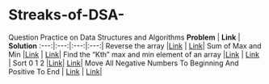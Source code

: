 # Streaks-of-DSA-
Question Practice on Data Structures and Algorithms
 **Problem** | **Link** | **Solution** 
:---:|:---:|:---:|:---:|
 Reverse the array |[Link]( https://www.codingninjas.com/codestudio/problems/reverse-the-array_1262298?topList=love-babbar-dsa-sheet-problems) | [Link](https://github.com/JayeshYadav99/Streaks-of-DSA-/blob/main/ReverseArray.cpp)|
 Sum of Max and Min |[Link]( https://www.codingninjas.com/codestudio/problems/sum-of-max-and-min_1081476?topList=love-babbar-dsa-sheet-problems) | [Link](https://github.com/JayeshYadav99/Streaks-of-DSA-/blob/main/SUMofMaxandMin.cpp)|
 Find the “Kth” max and min element of an array  |[Link]( https://www.codingninjas.com/codestudio/problems/kth-smallest-and-largest-element-of-array_1115488?topList=love-babbar-dsa-sheet-problems) | [Link](https://github.com/JayeshYadav99/Streaks-of-DSA-/blob/main/KthMaxandMin.cpp) |
 Sort 0 1 2 |[Link]( https://www.codingninjas.com/codestudio/problems/sort-0-1-2_631055?topList=love-babbar-dsa-sheet-problems&leftPanelTab=0 )| [Link](https://github.com/JayeshYadav99/Streaks-of-DSA-/blob/main/SORT012.cpp)|
 Move All Negative Numbers To Beginning And Positive To End  | [Link](https://www.codingninjas.com/codestudio/problems/move-all-negative-numbers-to-beginning-and-positive-to-end_1112620?topList=love-babbar-dsa-sheet-problems&leftPanelTab=0) | [Link](https://github.com/JayeshYadav99/Streaks-of-DSA-/blob/main/MoveSmalltoleftAndBigtoRight.cpp)|
 

